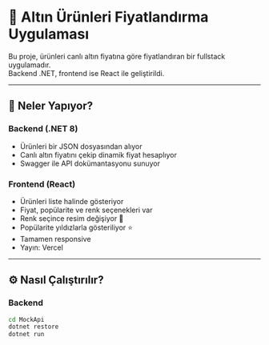 # 💍 Altın Ürünleri Fiyatlandırma Uygulaması

Bu proje, ürünleri canlı altın fiyatına göre fiyatlandıran bir fullstack uygulamadır.  
Backend .NET, frontend ise React ile geliştirildi.

---

## 🚀 Neler Yapıyor?

### Backend (.NET 8)
- Ürünleri bir JSON dosyasından alıyor
- Canlı altın fiyatını çekip dinamik fiyat hesaplıyor
- Swagger ile API dokümantasyonu sunuyor

### Frontend (React)
- Ürünleri liste halinde gösteriyor
- Fiyat, popülarite ve renk seçenekleri var
- Renk seçince resim değişiyor 🎨
- Popülarite yıldızlarla gösteriliyor ⭐
- Tamamen responsive
- Yayın: Vercel

---

## ⚙️ Nasıl Çalıştırılır?

### Backend
```bash
cd MockApi
dotnet restore
dotnet run




